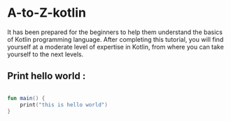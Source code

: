 # A-to-Z-kotlin
 It has been prepared for the beginners to help them understand the basics of Kotlin programming language. After completing this tutorial, you will find yourself at a moderate level of expertise in Kotlin, from where you can take yourself to the next levels.


## Print hello world :

```kotlin

fun main() {
    print("this is hello world")
}

```
